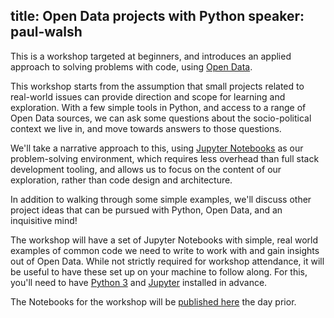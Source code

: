 title: Open Data projects with Python
speaker: paul-walsh
---

This is a workshop targeted at beginners, and introduces an applied approach to solving problems with code, using [Open Data](https://en.wikipedia.org/wiki/Open_data).

This workshop starts from the assumption that small projects related to real-world issues can provide direction and scope for learning and exploration. With a few simple tools in Python, and access to a range of Open Data sources, we can ask some questions about the socio-political context we live in, and move towards answers to those questions.

We'll take a narrative approach to this, using [Jupyter Notebooks](http://jupyter-notebook-beginner-guide.readthedocs.io/en/latest/what_is_jupyter.html) as our problem-solving environment, which requires less overhead than full stack development tooling, and allows us to focus on the content of our exploration, rather than code design and architecture.

In addition to walking through some simple examples, we'll discuss other project ideas that can be pursued with Python, Open Data, and an inquisitive mind!

The workshop will have a set of Jupyter Notebooks with simple, real world examples of common code we need to write to work with and gain insights out of Open Data. While not strictly required for workshop attendance, it will be useful to have these set up on your machine to follow along. For this, you'll need to have [Python 3](https://www.python.org/downloads/) and [Jupyter](http://jupyter.org) installed in advance.

The Notebooks for the workshop will be [published here](https://github.com/pwalsh/notebooks/tree/master/opendataprojects) the day prior.

